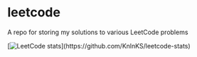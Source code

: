 # leetcode
A repo for storing my solutions to various LeetCode problems

[![LeetCode stats](https://leetcode-stats-six.vercel.app/?username=bfox_)](https://github.com/KnlnKS/leetcode-stats)

